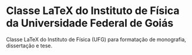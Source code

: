 # Classe LaTeX do Instituto de Física da Universidade Federal de Goiás

Classe LaTeX do Instituto de Física (UFG) para formatação de monografia, dissertação e tese.
